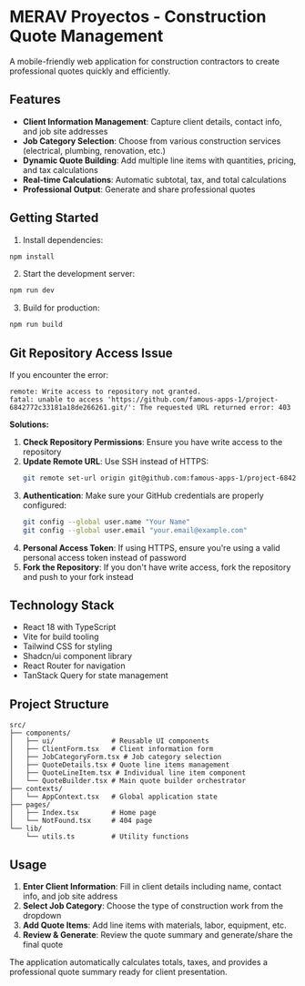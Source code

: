 # MERAV Proyectos - Construction Quote Management

A mobile-friendly web application for construction contractors to create professional quotes quickly and efficiently.

## Features

- **Client Information Management**: Capture client details, contact info, and job site addresses
- **Job Category Selection**: Choose from various construction services (electrical, plumbing, renovation, etc.)
- **Dynamic Quote Building**: Add multiple line items with quantities, pricing, and tax calculations
- **Real-time Calculations**: Automatic subtotal, tax, and total calculations
- **Professional Output**: Generate and share professional quotes

## Getting Started

1. Install dependencies:
```bash
npm install
```

2. Start the development server:
```bash
npm run dev
```

3. Build for production:
```bash
npm run build
```

## Git Repository Access Issue

If you encounter the error:
```
remote: Write access to repository not granted.
fatal: unable to access 'https://github.com/famous-apps-1/project-6842772c33181a18de266261.git/': The requested URL returned error: 403
```

**Solutions:**

1. **Check Repository Permissions**: Ensure you have write access to the repository
2. **Update Remote URL**: Use SSH instead of HTTPS:
   ```bash
   git remote set-url origin git@github.com:famous-apps-1/project-6842772c33181a18de266261.git
   ```
3. **Authentication**: Make sure your GitHub credentials are properly configured:
   ```bash
   git config --global user.name "Your Name"
   git config --global user.email "your.email@example.com"
   ```
4. **Personal Access Token**: If using HTTPS, ensure you're using a valid personal access token instead of password
5. **Fork the Repository**: If you don't have write access, fork the repository and push to your fork instead

## Technology Stack

- React 18 with TypeScript
- Vite for build tooling
- Tailwind CSS for styling
- Shadcn/ui component library
- React Router for navigation
- TanStack Query for state management

## Project Structure

```
src/
├── components/
│   ├── ui/              # Reusable UI components
│   ├── ClientForm.tsx   # Client information form
│   ├── JobCategoryForm.tsx # Job category selection
│   ├── QuoteDetails.tsx # Quote line items management
│   ├── QuoteLineItem.tsx # Individual line item component
│   └── QuoteBuilder.tsx # Main quote builder orchestrator
├── contexts/
│   └── AppContext.tsx   # Global application state
├── pages/
│   ├── Index.tsx        # Home page
│   └── NotFound.tsx     # 404 page
└── lib/
    └── utils.ts         # Utility functions
```

## Usage

1. **Enter Client Information**: Fill in client details including name, contact info, and job site address
2. **Select Job Category**: Choose the type of construction work from the dropdown
3. **Add Quote Items**: Add line items with materials, labor, equipment, etc.
4. **Review & Generate**: Review the quote summary and generate/share the final quote

The application automatically calculates totals, taxes, and provides a professional quote summary ready for client presentation.